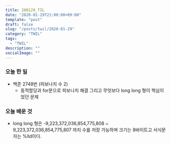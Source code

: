 ```yaml
---
title: 200129_TIL
date: "2020-01-29T21:00:00+09:00"
template: "post"
draft: false
slug: "/posts/twil/2020-01-29"
category: "TWIL"
tags:
  - "TWIL"
description: ""
socialImage: ""
---
```


### 오늘 한 일

- 백준 2748번 (피보나치 수 2)
  - 동적할당과 for문으로 피보나치 해결 그리고 무엇보다 long long 형이 핵심이었던 문제
  
   
### 오늘 배운 것

- long long 형은 -9,223,372,036,854,775,808 ~ 9,223,372,036,854,775,807 까지 수를 저장 가능하며 크기는 8바이트고 서식문자는 %lld이다.
